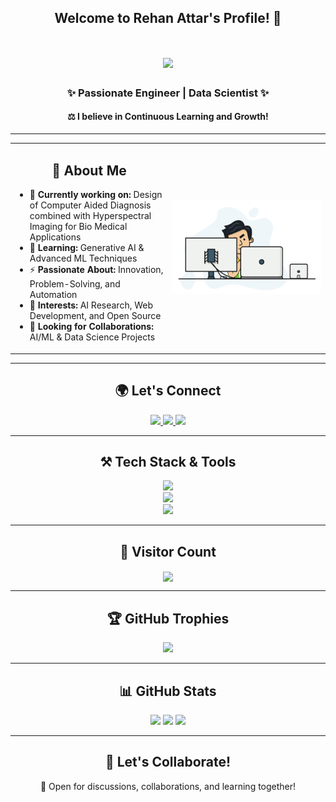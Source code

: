 <h2 align="center"> 
  Welcome to Rehan Attar's Profile! 🚀  
</h2>

<h1 align="center">
    <img src="https://readme-typing-svg.herokuapp.com/?font=Righteous&size=35&center=true&vCenter=true&width=500&height=70&duration=4000&lines=Hi+There!+👋;+I'm+Rehan+Attar!;" />
</h1>
<!-- IMPORTANT -->

<h3 align="center">✨ Passionate Engineer | Data Scientist ✨</h3>
<div align="center">
  <h4>⚖️ I believe in Continuous Learning and Growth! </h4>
</div>

---

<table>
<tr>
<td width="50%">
  
<h2 align="center"> 📝 About Me </h2>

<ul>
  <li> 🔭 <b>Currently working on:</b> Design of Computer Aided Diagnosis combined with Hyperspectral Imaging for Bio Medical Applications </li>
  <li> 🌱 <b>Learning:</b> Generative AI & Advanced ML Techniques </li>
  <li> ⚡ <b>Passionate About:</b> Innovation, Problem-Solving, and Automation </li>
  <li> 📌 <b>Interests:</b> AI Research, Web Development, and Open Source </li>
  <li> 🤝 <b>Looking for Collaborations:</b> AI/ML & Data Science Projects </li>
</ul>


</td>
<td width="50%" align="center">
  <img alt="Coding" width="400" src="https://raw.githubusercontent.com/tarunrajput/tarunrajput/main/profile.gif">
  
</td>
</tr>
</table>

---

<h2 align="center"> 🌍 Let's Connect </h2>

<p align="center">
  <a href="mailto:rehanattar6541@gmail.com">
    <img src="https://skillicons.dev/icons?i=gmail" />
  </a>
  <a href="https://www.linkedin.com/in/rehan-attar-46a872256">
    <img src="https://skillicons.dev/icons?i=linkedin" />
  </a>
  <a href="https://www.instagram.com/rehaan.attar6541?igsh=bWJvdmRIN2I3ZDVq">
    <img src="https://skillicons.dev/icons?i=instagram" />
  </a>
</p>

---

<h2 align="center"> ⚒️ Tech Stack & Tools </h2>

<p align="center">
  <img src="https://skillicons.dev/icons?i=python,c,cpp,java,opencv,pycharm,flask,anaconda,mysql,mongodb,postgres" />
  <br>
  <img src="https://skillicons.dev/icons?i=html,css,bootstrap,javascript,figma" />
  <br>
  <img src="https://skillicons.dev/icons?i=github,git,vscode,eclipse" />
</p>


---

<h2 align="center"> 👀 Visitor Count </h2>

<p align="center">
  <img align="center" src="https://visitor-badge.laobi.icu/badge?page_id=Rehan6541.Rehan6541" />
</p>

---

<h2 align="center"> 🏆 GitHub Trophies </h2>

<p align="center">
  <img src="https://github-profile-trophy.vercel.app/?username=Rehan6541&theme=darkhub" width="800"/>
</p>


---

<h2 align="center"> 📊 GitHub Stats </h2>

<p align="center">
  <img src="https://github-readme-stats.vercel.app/api?username=Rehan6541&show_icons=true&locale=en&theme=tokyonight" width="400"/>
  <img src="https://github-readme-streak-stats.herokuapp.com/?user=Rehan6541&theme=tokyonight" width="400"/>
  <img src="https://github-readme-stats.vercel.app/api/top-langs?username=Rehan6541&show_icons=true&locale=en&layout=compact&theme=radical" width="400"/>
</p>

---

<h2 align="center"> 🚀 Let's Collaborate! </h2>

<p align="center">📢 Open for discussions, collaborations, and learning together!</p>
